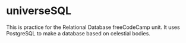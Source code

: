 # universeSQL
This is practice for the Relational Database freeCodeCamp unit. It uses PostgreSQL to make a database based on celestial bodies.
